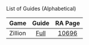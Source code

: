 List of Guides (Alphabetical) 

|Game|Guide|RA Page|
|:--|:--:|:--:|
|Zillion | [Full](https://github.com/RetroAchievements/guides/wiki/Zillion-(SMS))| [10696](https://retroachievements.org/game/10969)|